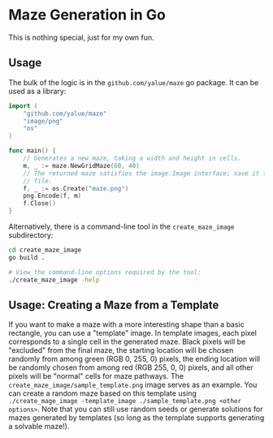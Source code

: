 Maze Generation in Go
=====================

This is nothing special, just for my own fun.


Usage
-----

The bulk of the logic is in the `github.com/yalue/maze` go package. It can be
used as a library:

```go
import (
    "github.com/yalue/maze"
    "image/png"
    "os"
)

func main() {
    // Generates a new maze, taking a width and height in cells.
    m, _ := maze.NewGridMaze(60, 40)
    // The returned maze satisfies the image.Image interface; save it to a
    // file.
    f, _ := os.Create("maze.png")
    png.Encode(f, m)
    f.Close()
}
```

Alternatively, there is a command-line tool in the `create_maze_image`
subdirectory:

```bash
cd create_maze_image
go build .

# View the command-line options required by the tool:
./create_maze_image -help
```


Usage: Creating a Maze from a Template
--------------------------------------

If you want to make a maze with a more interesting shape than a basic
rectangle, you can use a "template" image. In template images, each pixel
corresponds to a single cell in the generated maze. Black pixels will be
"excluded" from the final maze, the starting location will be chosen
randomly from among green (RGB 0, 255, 0) pixels, the ending location
will be randomly chosen from among red (RGB 255, 0, 0) pixels, and all other
pixels will be "normal" cells for maze pathways.  The
`create_maze_image/sample_template.png` image serves as an example. You can
create a random maze based on this template using
`./create_mage_image -template_image ./sample_template.png <other options>`.
Note that you can still use random seeds or generate solutions for mazes
generated by templates (so long as the template supports generating a solvable
maze!).

